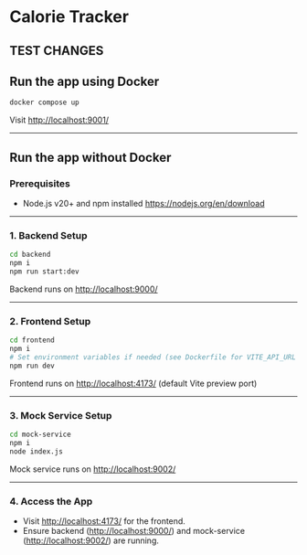 # Calorie Tracker

## TEST CHANGES

## Run the app using Docker

```sh
docker compose up
```

Visit [http://localhost:9001/](http://localhost:9001/)

---

## Run the app without Docker

### Prerequisites
- Node.js v20+ and npm installed
https://nodejs.org/en/download

---

### 1. Backend Setup

```sh
cd backend
npm i
npm run start:dev
```
Backend runs on [http://localhost:9000/](http://localhost:9000/)

---

### 2. Frontend Setup

```sh
cd frontend
npm i
# Set environment variables if needed (see Dockerfile for VITE_API_URL and VITE_GOOGLE_CLIENT_ID)
npm run dev
```
Frontend runs on [http://localhost:4173/](http://localhost:4173/) (default Vite preview port)

---

### 3. Mock Service Setup

```sh
cd mock-service
npm i
node index.js
```
Mock service runs on [http://localhost:9002/](http://localhost:9002/)

---

### 4. Access the App

- Visit [http://localhost:4173/](http://localhost:4173/) for the frontend.
- Ensure backend ([http://localhost:9000/](http://localhost:9000/)) and mock-service ([http://localhost:9002/](http://localhost:9002/)) are running.

